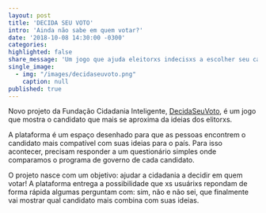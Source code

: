 ```yaml
---
layout: post
title: 'DECIDA SEU VOTO'
intro: 'Ainda não sabe em quem votar?'
date: '2018-10-08 14:30:00 -0300'
categories:
highlighted: false
share_message: 'Um jogo que ajuda eleitorxs indecisxs a escolher seu candidato!'
single_image:
  - img: "/images/decidaseuvoto.png"
    caption: null
published: true
---
```

Novo projeto da Fundação Cidadania Inteligente, [DecidaSeuVoto](https://decidaseuvoto.org/), é um jogo que mostra o candidato que mais se aproxima da ideias dos elitorxs.

A plataforma é um espaço desenhado para que as pessoas encontrem o candidato mais compatível com suas ideias para o país. Para isso acontecer, precisam responder a um questionário simples onde comparamos o programa de governo de cada candidato.

O projeto nasce com um objetivo: ajudar a cidadania a decidir em quem votar! A plataforma entrega a possibilidade que xs usuárixs repondam de forma rápida algumas perguntam com: sim, não e não sei, que finalmente vai mostrar qual candidato mais combina com suas ideias. 
